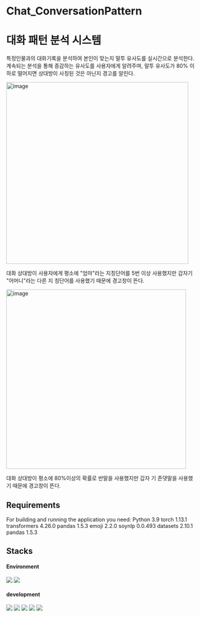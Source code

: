 # Chat_ConversationPattern

# 대화 패턴 분석 시스템

특정인물과의 대화기록을 분석하여 본인이 맞는지 말투 유사도를 실시간으로 분석한다. 계속되는 분석을 통해 증감하는 유사도를 사용자에게 알려주며, 말투 유사도가 80% 이하로 떨어지면 상대방이 사칭된 것은 아닌지 경고를 알린다.

<img width="483" alt="image" src="https://github.com/JUNHEE-KHU/Chat_ConversationPattern/assets/83714945/17ed4347-d7a1-4405-b1eb-7671e1327748">

대화 상대방이 사용자에게 평소에 "엄마"라는 지칭단어를 5번 이상 사용했지만 갑자기 "어머니"라는 다른 지 칭단어를 사용했기 때문에 경고창이 뜬다.

<img width="477" alt="image" src="https://github.com/JUNHEE-KHU/Chat_ConversationPattern/assets/83714945/69dc5b56-8ac2-460e-af98-1791551ac6a5">

대화 상대방이 평소에 80%이상의 확률로 반말을 사용했지만 갑자 기 존댓말을 사용했기 때문에 경고창이 뜬다.


## Requirements
For building and running the application you need:
Python 3.9
torch 1.13.1
transformers 4.26.0
pandas 1.5.3
emoji 2.2.0
soynlp 0.0.493
datasets 2.10.1
pandas 1.5.3


## Stacks

#### Environment
<img src="https://img.shields.io/badge/visualstudiocode-007ACC?style=for-the-badge&logo=visualstudiocode&logoColor=white">
<img src="https://img.shields.io/badge/django-092E20?style=for-the-badge&logo=django&logoColor=white">

#### development
<img src="https://img.shields.io/badge/python-3776AB?style=for-the-badge&logo=python&logoColor=white">
<img src="https://img.shields.io/badge/javascript-F7DF1E?style=for-the-badge&logo=javascript&logoColor=white">
<img src="https://img.shields.io/badge/css3-1572B6?style=for-the-badge&logo=css3&logoColor=white">
<img src="https://img.shields.io/badge/html5-E34F26?style=for-the-badge&logo=html5&logoColor=white">
<img src="https://img.shields.io/badge/bootstrap-7952B3?style=for-the-badge&logo=bootstrap&logoColor=white">


